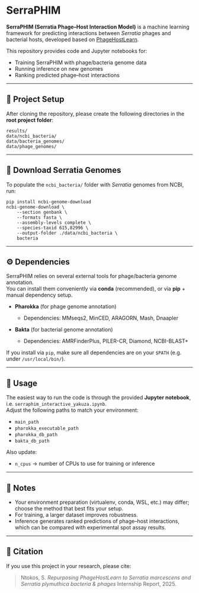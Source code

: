 # SerraPHIM

**SerraPHIM (Serratia Phage–Host Interaction Model)** is a machine learning framework for predicting interactions between *Serratia* phages and bacterial hosts, developed based on [PhageHostLearn](https://github.com/dimiboeckaerts/PhageHostLearn).  

This repository provides code and Jupyter notebooks for:
- Training SerraPHIM with phage/bacteria genome data  
- Running inference on new genomes  
- Ranking predicted phage–host interactions  

---

## 📂 Project Setup

After cloning the repository, please create the following directories in the **root project folder**:

```
results/  
data/ncbi_bacteria/  
data/bacteria_genomes/  
data/phage_genomes/  
```

---

## 🧬 Download Serratia Genomes

To populate the `ncbi_bacteria/` folder with *Serratia* genomes from NCBI, run:

```
pip install ncbi-genome-download  
ncbi-genome-download \  
    --section genbank \  
    --formats fasta \  
    --assembly-levels complete \  
    --species-taxid 615,82996 \  
    --output-folder ./data/ncbi_bacteria \  
    bacteria  
```

---

## ⚙️ Dependencies

SerraPHIM relies on several external tools for phage/bacteria genome annotation.  
You can install them conveniently via **conda** (recommended), or via **pip** + manual dependency setup.

- **Pharokka** (for phage genome annotation)  
  - Dependencies: MMseqs2, MinCED, ARAGORN, Mash, Dnaapler  

- **Bakta** (for bacterial genome annotation)  
  - Dependencies: AMRFinderPlus, PILER-CR, Diamond, NCBI-BLAST+  

If you install via `pip`, make sure all dependencies are on your `$PATH` (e.g. under `/usr/local/bin/`).  

---

## 📓 Usage

The easiest way to run the code is through the provided **Jupyter notebook**, i.e. `serraphim_interactive_yakuza.ipynb`.  
Adjust the following paths to match your environment:  

- `main_path`  
- `pharokka_executable_path`  
- `pharokka_db_path`  
- `bakta_db_path`  

Also update:  
- `n_cpus` → number of CPUs to use for training or inference   

---

## 🚀 Notes

- Your environment preparation (virtualenv, conda, WSL, etc.) may differ; choose the method that best fits your setup.  
- For training, a larger dataset improves robustness.  
- Inference generates ranked predictions of phage–host interactions, which can be compared with experimental spot assay results.  

---

## 📖 Citation

If you use this project in your research, please cite:  
> Ntokos, S. *Repurposing PhageHostLearn to Serratia marcescens and Serratia plymuthica bacteria & phages* Internship Report, 2025.  
